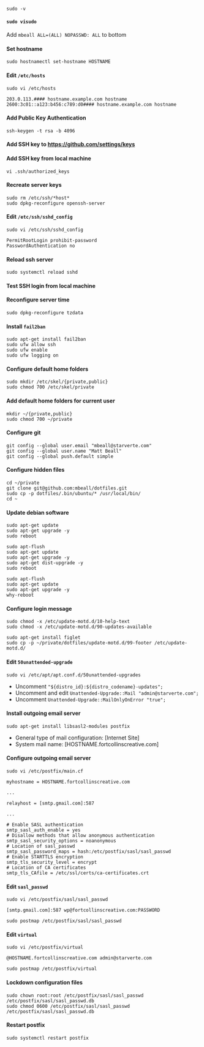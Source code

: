 
`sudo -v`

#### `sudo visudo`

Add `mbeall ALL=(ALL) NOPASSWD: ALL` to bottom

#### Set hostname

`sudo hostnamectl set-hostname HOSTNAME`

#### Edit `/etc/hosts`

`sudo vi /etc/hosts`

    203.0.113.#### hostname.example.com hostname
    2600:3c01::a123:b456:c789:d0#### hostname.example.com hostname

#### Add Public Key Authentication
`ssh-keygen -t rsa -b 4096`

#### Add SSH key to https://github.com/settings/keys

#### Add SSH key from local machine
`vi .ssh/authorized_keys`

#### Recreate server keys

    sudo rm /etc/ssh/*host*
    sudo dpkg-reconfigure openssh-server

#### Edit `/etc/ssh/sshd_config`

`sudo vi /etc/ssh/sshd_config`

    PermitRootLogin prohibit-password
    PasswordAuthentication no

#### Reload ssh server

`sudo systemctl reload sshd`

#### Test SSH login from local machine

#### Reconfigure server time

`sudo dpkg-reconfigure tzdata`

#### Install `fail2ban`

    sudo apt-get install fail2ban
    sudo ufw allow ssh
    sudo ufw enable
    sudo ufw logging on

#### Configure default home folders

    sudo mkdir /etc/skel/{private,public}
    sudo chmod 700 /etc/skel/private

#### Add default home folders for current user

    mkdir ~/{private,public}
    sudo chmod 700 ~/private

#### Configure git

    git config --global user.email "mbeall@starverte.com"
    git config --global user.name "Matt Beall"
    git config --global push.default simple

#### Configure hidden files

    cd ~/private
    git clone git@github.com:mbeall/dotfiles.git
    sudo cp -p dotfiles/.bin/ubuntu/* /usr/local/bin/
    cd ~

#### Update debian software

    sudo apt-get update
    sudo apt-get upgrade -y
    sudo reboot

    sudo apt-flush
    sudo apt-get update
    sudo apt-get upgrade -y
    sudo apt-get dist-upgrade -y
    sudo reboot

    sudo apt-flush
    sudo apt-get update
    sudo apt-get upgrade -y
    why-reboot

#### Configure login message

    sudo chmod -x /etc/update-motd.d/10-help-text
    sudo chmod -x /etc/update-motd.d/90-updates-available

    sudo apt-get install figlet
    sudo cp -p ~/private/dotfiles/update-motd.d/99-footer /etc/update-motd.d/

#### Edit `50unattended-upgrade`

`sudo vi /etc/apt/apt.conf.d/50unattended-upgrades`

- Uncomment `"${distro_id}:${distro_codename}-updates";`
- Uncomment and edit `Unattended-Upgrade::Mail "admin@starverte.com";`
- Uncomment `Unattended-Upgrade::MailOnlyOnError "true";`

#### Install outgoing email server

`sudo apt-get install libsasl2-modules postfix`

- General type of mail configuration: [Internet Site]
- System mail name: [HOSTNAME.fortcollinscreative.com]

#### Configure outgoing email server
`sudo vi /etc/postfix/main.cf`

    myhostname = HOSTNAME.fortcollinscreative.com

    ...

    relayhost = [smtp.gmail.com]:587

    ...

    # Enable SASL authentication
    smtp_sasl_auth_enable = yes
    # Disallow methods that allow anonymous authentication
    smtp_sasl_security_options = noanonymous
    # Location of sasl_passwd
    smtp_sasl_password_maps = hash:/etc/postfix/sasl/sasl_passwd
    # Enable STARTTLS encryption
    smtp_tls_security_level = encrypt
    # Location of CA certificates
    smtp_tls_CAfile = /etc/ssl/certs/ca-certificates.crt

#### Edit `sasl_passwd`

`sudo vi /etc/postfix/sasl/sasl_passwd`

    [smtp.gmail.com]:587 wp@fortcollinscreative.com:PASSWORD

`sudo postmap /etc/postfix/sasl/sasl_passwd`

#### Edit `virtual`

`sudo vi /etc/postfix/virtual`

    @HOSTNAME.fortcollinscreative.com admin@starverte.com

`sudo postmap /etc/postfix/virtual`

#### Lockdown configuration files

    sudo chown root:root /etc/postfix/sasl/sasl_passwd /etc/postfix/sasl/sasl_passwd.db
    sudo chmod 0600 /etc/postfix/sasl/sasl_passwd /etc/postfix/sasl/sasl_passwd.db

#### Restart postfix

    sudo systemctl restart postfix

